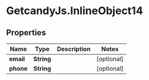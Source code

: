 # GetcandyJs.InlineObject14

## Properties

Name | Type | Description | Notes
------------ | ------------- | ------------- | -------------
**email** | **String** |  | [optional] 
**phone** | **String** |  | [optional] 


